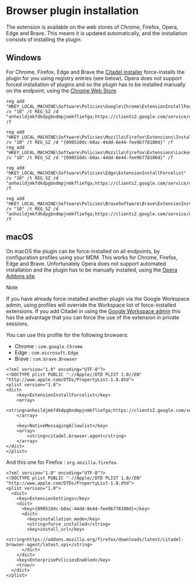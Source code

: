 # Browser plugin installation
The extension is available on the web stores of Chrome, Firefox, Opera, Edge and Brave. This means it is updated automatically, and the installation consists of installing the plugin.


## Windows
For Chrome, Firefox, Edge and Brave the [Citadel installer](https://github.com/avanwouwe/citadel-browser-agent/releases/latest) force-installs the plugin for you using registry entries (see below). Opera does not support forced installation of plugins and so the plugin has to be installed manually on the endpoint, using the [Chrome Web Store](https://chromewebstore.google.com/detail/citadel-browser-agent/anheildjmkfdkdpgbndmpjnmkfliefga/).

```
reg add "HKEY_LOCAL_MACHINE\Software\Policies\Google\Chrome\ExtensionInstallForcelist" /v "10" /t REG_SZ /d "anheildjmkfdkdpgbndmpjnmkfliefga;https://clients2.google.com/service/update2/crx" /f

reg add "HKEY_LOCAL_MACHINE\Software\Policies\Mozilla\Firefox\Extensions\Install" /v "10" /t REG_SZ /d "{090510dc-b0ac-44dd-8e44-fee9b778180d}" /f
reg add "HKEY_LOCAL_MACHINE\Software\Policies\Mozilla\Firefox\Extensions\Locked" /v "10" /t REG_SZ /d "{090510dc-b0ac-44dd-8e44-fee9b778180d}" /f

reg add "HKEY_LOCAL_MACHINE\Software\Policies\Edge\ExtensionInstallForcelist" /v "10" /t REG_SZ /d "anheildjmkfdkdpgbndmpjnmkfliefga;https://clients2.google.com/service/update2/crx" /f

reg add "HKEY_LOCAL_MACHINE\Software\Policies\BraveSoftware\Brave\ExtensionInstallForcelist" /v "10" /t REG_SZ /d "anheildjmkfdkdpgbndmpjnmkfliefga;https://clients2.google.com/service/update2/crx" /f
```


## macOS
On macOS the plugin can be force-installed on all endpoints, by configuration profiles using your MDM. This works for Chrome, Firefox, Edge and Brave. Unfortunately Opera does not support automated installation and the plugin has to be manually installed, using the [Opera Addons site](https://addons.opera.com/fr/extensions/details/citadel-browser-agent/).

> [!NOTE]  
> If you have already force-installed another plugin via the Google Workspace admin, using profiles will override the Workspace list of force-installed extensions. If you add Citadel in using the [Google Workspace admin](https://admin.google.com/ac/chrome/apps/) this has the advantage that you can force the use of the extension in private sessions.

You can use this profile for the following browsers:
* Chrome : `com.google.Chrome`
* Edge : `com.microsoft.Edge` 
* Brave : `com.brave.Browser`

```
<?xml version="1.0" encoding="UTF-8"?>
<!DOCTYPE plist PUBLIC "-//Apple//DTD PLIST 1.0//EN" "http://www.apple.com/DTDs/PropertyList-1.0.dtd">
<plist version="1.0">
<dict>
    <key>ExtensionInstallForcelist</key>
    <array>
        <string>anheildjmkfdkdpgbndmpjnmkfliefga;https://clients2.google.com/service/update2/crx</string>
    </array>
    
    <key>NativeMessagingAllowlist</key>
    <array>
        <string>citadel.browser.agent</string>
    </array>
</dict>
</plist>
```

And this one for Firefox : `org.mozilla.firefox`.
```
<?xml version="1.0" encoding="UTF-8"?>
<!DOCTYPE plist PUBLIC "-//Apple//DTD PLIST 1.0//EN" "http://www.apple.com/DTDs/PropertyList-1.0.dtd">
<plist version="1.0">
  <dict>
    <key>ExtensionSettings</key>
    <dict>
      <key>{090510dc-b0ac-44dd-8e44-fee9b778180d}</key>
      <dict>
        <key>installation_mode</key>
        <string>force_installed</string>
        <key>install_url</key>
        <string>https://addons.mozilla.org/firefox/downloads/latest/citadel-browser-agent/latest.xpi</string>
      </dict>
    </dict>
    <key>EnterprisePoliciesEnabled</key>
    <true/>
  </dict>
</plist>
```


